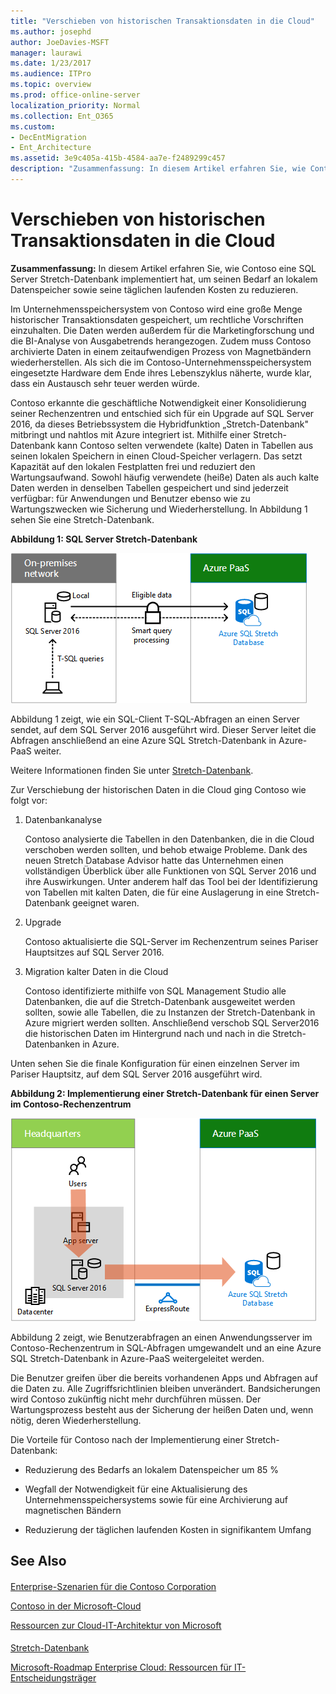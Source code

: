 ```yaml
---
title: "Verschieben von historischen Transaktionsdaten in die Cloud"
ms.author: josephd
author: JoeDavies-MSFT
manager: laurawi
ms.date: 1/23/2017
ms.audience: ITPro
ms.topic: overview
ms.prod: office-online-server
localization_priority: Normal
ms.collection: Ent_O365
ms.custom:
- DecEntMigration
- Ent_Architecture
ms.assetid: 3e9c405a-415b-4584-aa7e-f2489299c457
description: "Zusammenfassung: In diesem Artikel erfahren Sie, wie Contoso eine SQL Server Stretch-Datenbank implementiert hat, um seinen Bedarf an lokalem Datenspeicher sowie seine täglichen laufenden Kosten zu reduzieren."
---
```


# Verschieben von historischen Transaktionsdaten in die Cloud

 **Zusammenfassung:** In diesem Artikel erfahren Sie, wie Contoso eine SQL Server Stretch-Datenbank implementiert hat, um seinen Bedarf an lokalem Datenspeicher sowie seine täglichen laufenden Kosten zu reduzieren.
  
Im Unternehmensspeichersystem von Contoso wird eine große Menge historischer Transaktionsdaten gespeichert, um rechtliche Vorschriften einzuhalten. Die Daten werden außerdem für die Marketingforschung und die BI-Analyse von Ausgabetrends herangezogen. Zudem muss Contoso archivierte Daten in einem zeitaufwendigen Prozess von Magnetbändern wiederherstellen. Als sich die im Contoso-Unternehmensspeichersystem eingesetzte Hardware dem Ende ihres Lebenszyklus näherte, wurde klar, dass ein Austausch sehr teuer werden würde. 
  
Contoso erkannte die geschäftliche Notwendigkeit einer Konsolidierung seiner Rechenzentren und entschied sich für ein Upgrade auf SQL Server 2016, da dieses Betriebssystem die Hybridfunktion „Stretch-Datenbank" mitbringt und nahtlos mit Azure integriert ist. Mithilfe einer Stretch-Datenbank kann Contoso selten verwendete (kalte) Daten in Tabellen aus seinen lokalen Speichern in einen Cloud-Speicher verlagern. Das setzt Kapazität auf den lokalen Festplatten frei und reduziert den Wartungsaufwand. Sowohl häufig verwendete (heiße) Daten als auch kalte Daten werden in denselben Tabellen gespeichert und sind jederzeit verfügbar: für Anwendungen und Benutzer ebenso wie zu Wartungszwecken wie Sicherung und Wiederherstellung. In Abbildung 1 sehen Sie eine Stretch-Datenbank.
  
**Abbildung 1: SQL Server Stretch-Datenbank**

![SQL Server Stretch-Datenbank als Hybriddatenlösung](images/ce6fc5e0-55d0-41a4-9baa-03180ac7b009.png)
  
Abbildung 1 zeigt, wie ein SQL-Client T-SQL-Abfragen an einen Server sendet, auf dem SQL Server 2016 ausgeführt wird. Dieser Server leitet die Abfragen anschließend an eine Azure SQL Stretch-Datenbank in Azure-PaaS weiter.
  
Weitere Informationen finden Sie unter [Stretch-Datenbank](https://msdn.microsoft.com/de-de/library/dn935011.aspx).
  
Zur Verschiebung der historischen Daten in die Cloud ging Contoso wie folgt vor:
  
1. Datenbankanalyse
    
    Contoso analysierte die Tabellen in den Datenbanken, die in die Cloud verschoben werden sollten, und behob etwaige Probleme. Dank des neuen Stretch Database Advisor hatte das Unternehmen einen vollständigen Überblick über alle Funktionen von SQL Server 2016 und ihre Auswirkungen. Unter anderem half das Tool bei der Identifizierung von Tabellen mit kalten Daten, die für eine Auslagerung in eine Stretch-Datenbank geeignet waren.
    
2. Upgrade
    
    Contoso aktualisierte die SQL-Server im Rechenzentrum seines Pariser Hauptsitzes auf SQL Server 2016.
    
3. Migration kalter Daten in die Cloud
    
    Contoso identifizierte mithilfe von SQL Management Studio alle Datenbanken, die auf die Stretch-Datenbank ausgeweitet werden sollten, sowie alle Tabellen, die zu Instanzen der Stretch-Datenbank in Azure migriert werden sollten. Anschließend verschob SQL Server2016 die historischen Daten im Hintergrund nach und nach in die Stretch-Datenbanken in Azure.
    
Unten sehen Sie die finale Konfiguration für einen einzelnen Server im Pariser Hauptsitz, auf dem SQL Server 2016 ausgeführt wird.
  
**Abbildung 2: Implementierung einer Stretch-Datenbank für einen Server im Contoso-Rechenzentrum**

![Contoso-Konfiguration: SQL Server Stretch-Datenbank für einen einzelnen Computer, auf dem SQL Server ausgeführt wird](images/d50b227d-00e9-47df-b87c-3e9119729aa1.png)
  
Abbildung 2 zeigt, wie Benutzerabfragen an einen Anwendungsserver im Contoso-Rechenzentrum in SQL-Abfragen umgewandelt und an eine Azure SQL Stretch-Datenbank in Azure-PaaS weitergeleitet werden.
  
Die Benutzer greifen über die bereits vorhandenen Apps und Abfragen auf die Daten zu. Alle Zugriffsrichtlinien bleiben unverändert. Bandsicherungen wird Contoso zukünftig nicht mehr durchführen müssen. Der Wartungsprozess besteht aus der Sicherung der heißen Daten und, wenn nötig, deren Wiederherstellung.
  
Die Vorteile für Contoso nach der Implementierung einer Stretch-Datenbank:
  
- Reduzierung des Bedarfs an lokalem Datenspeicher um 85 %
    
- Wegfall der Notwendigkeit für eine Aktualisierung des Unternehmensspeichersystems sowie für eine Archivierung auf magnetischen Bändern
    
- Reduzierung der täglichen laufenden Kosten in signifikantem Umfang
    
## See Also

#### 

[Enterprise-Szenarien für die Contoso Corporation](enterprise-scenarios-for-the-contoso-corporation.md)
  
[Contoso in der Microsoft-Cloud](contoso-in-the-microsoft-cloud.md)
  
[Ressourcen zur Cloud-IT-Architektur von Microsoft](microsoft-cloud-it-architecture-resources.md)
#### 

[Stretch-Datenbank](https://msdn.microsoft.com/library/dn935011.aspx)
  
[Microsoft-Roadmap Enterprise Cloud: Ressourcen für IT-Entscheidungsträger](https://sway.com/FJ2xsyWtkJc2taRD)

